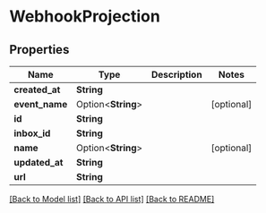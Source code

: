 # WebhookProjection

## Properties

| Name           | Type               | Description | Notes      |
| -------------- | ------------------ | ----------- | ---------- |
| **created_at** | **String**         |             |
| **event_name** | Option<**String**> |             | [optional] |
| **id**         | **String**         |             |
| **inbox_id**   | **String**         |             |
| **name**       | Option<**String**> |             | [optional] |
| **updated_at** | **String**         |             |
| **url**        | **String**         |             |

[[Back to Model list]](../README#documentation-for-models) [[Back to API list]](../README#documentation-for-api-endpoints) [[Back to README]](../README)
